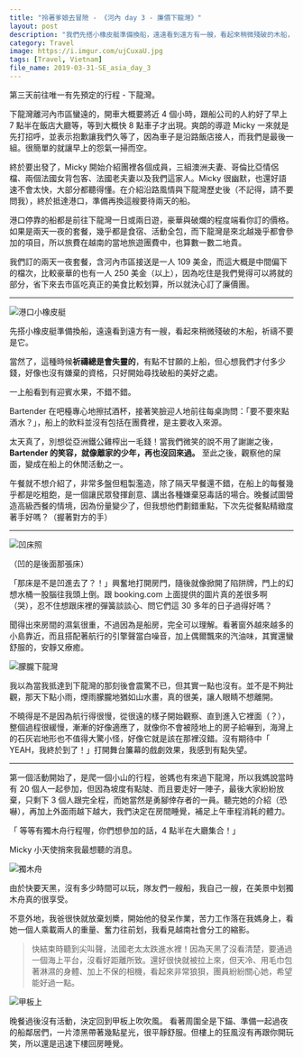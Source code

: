 ```yaml
---
title: "拎著爹娘去冒險 - 《河內 day 3 - 廉價下龍灣》"
layout: post
description: "我們先搭小橡皮艇準備換船，遠遠看到遠方有一艘，看起來稍微殘破的木船，祈禱不要是它。"
category: Travel
image: https://i.imgur.com/ujCuxaU.jpg
tags: [Travel, Vietnam]
file_name: 2019-03-31-SE_asia_day_3
---
```


第三天前往唯一有先預定的行程 - 下龍灣。

下龍灣離河內市區蠻遠的，開車大概要將近 4 個小時，跟船公司的人約好了早上 7 點半在飯店大廳等，等到大概快 8 點車子才出現。爽朗的導遊  Micky 一來就是先打招呼，並表示抱歉讓我們久等了，因為車子是沿路飯店接人，而我們是最後一組。很簡單的就讓早上的怨氣一掃而空。

終於要出發了，Micky 開始介紹團裡各個成員，三組澳洲夫妻、哥倫比亞情侶檔、兩個法國女背包客、法國老夫妻以及我們這家人。Micky 很幽默，也還好語速不會太快，大部分都聽得懂。在介紹沿路風情與下龍灣歷史後（不記得，請不要問我），終於抵達港口，準備再換這艘要待兩天的船。

港口停靠的船都是前往下龍灣一日或兩日遊，豪華與破爛的程度端看你訂的價格。如果是兩天一夜的套餐，幾乎都是食宿、活動全包，而下龍灣是來北越幾乎都會參加的項目，所以旅費在越南的當地旅遊團費中，也算數一數二地貴。

我們訂的兩天一夜套餐，含河內市區接送是一人 109 美金，而這大概是中間偏下的檔次，比較豪華的也有一人 250 美金（以上），因為吃住是我們覺得可以將就的部分，省下來去市區吃真正的美食比較划算，所以就決心訂了廉價團。

---

![港口小橡皮艇](https://i.imgur.com/QZkEOVI.jpg)

先搭小橡皮艇準備換船，遠遠看到遠方有一艘，看起來稍微殘破的木船，祈禱不要是它。

當然了，這種時候**祈禱總是會失靈的**，有點不甘願的上船，但心想我們才付多少錢，好像也沒有嫌棄的資格，只好開始尋找破船的美好之處。

一上船看到有迎賓水果，不錯不錯。

Bartender 在吧檯專心地擦拭酒杯，接著笑臉迎人地前往每桌詢問：「要不要來點酒水？」，船上的飲料並沒有包括在團費裡，是主要收入來源。

太天真了，別想從亞洲鐵公雞榨出一毛錢！當我們微笑的說不用了謝謝之後，**Bartender 的笑容，就像離家的少年，再也沒回來過。** 至此之後，觀察他的屎面，變成在船上的休閒活動之一。

午餐就不想介紹了，非常多盤但粗製濫造，除了隔天早餐還不錯，在船上的每餐幾乎都是吃粗飽，是一個讓民眾發揮創意、講出各種嫌棄惡毒話的場合。晚餐試圖營造高級西餐的情境，因為份量變少了，但我想他們劃錯重點，下次先從餐點精緻度著手好嗎？（握著對方的手）

---

![凹床照](https://i.imgur.com/I11kYCQ.jpg)

（凹的是後面那張床）

「那床是不是凹進去了？！」興奮地打開房門，隨後就像掀開了陷阱牌，門上的幻想水桶一股腦往我頭上倒。跟 booking.com 上面提供的圖片真的差很多啊（哭），忍不住想跟床裡的彈簧談談心、問它們這 30 多年的日子過得好嗎？

聞得出來房間的濕氣很重，不過因為是船房，完全可以理解。看著窗外越來越多的小島靠近，而且搭配著航行的引擎聲當白噪音，加上偶爾飄來的汽油味，其實還蠻舒服的，安靜又療癒。

![朦朧下龍灣](https://i.imgur.com/0fjs2Au.jpg)

我以為當我抵達到下龍灣的那刻後會震驚不已，但其實一點也沒有。並不是不夠壯觀，那天下點小雨，煙雨朦朧地猶如山水畫，真的很美，讓人眼睛不想離開。

不曉得是不是因為航行得很慢，從很遠的樣子開始觀察、直到進入它裡面（？），整個過程很緩慢，漸漸的好像適應了，就像你不會被陸地上的房子給嚇到，海灣上的石灰岩地形也不值得大驚小怪，好像它就是該在那裡沒錯。沒有期待中「 YEAH，我終於到了！」打開舞台簾幕的戲劇效果，我感到有點失望。

---

第一個活動開始了，是爬一個小山的行程，爸媽也有來過下龍灣，所以我媽說當時有 20 個人一起參加，但因為坡度有點陡、而且要走好一陣子，最後大家紛紛放棄，只剩下 3 個人跟完全程，而她當然是勇腳倖存者的一員。聽完她的介紹（恐嚇），再加上外面雨越下越大，我們決定在房間睡覺，補足上午車程消耗的體力。

「 等等有獨木舟行程喔，你們想參加的話，4 點半在大廳集合！」

Micky 小天使捎來我最想聽的消息。

![獨木舟](https://i.imgur.com/Zwvq4Af.jpg)


由於快要天黑，沒有多少時間可以玩，隊友們一艘船，我自己一艘，在美景中划獨木舟真的很享受。

不意外地，我爸很快就放棄划槳，開始他的發呆作業，苦力工作落在我媽身上，看她一個人乘載兩人的重量、奮力往前划，我看見越南社會分工的縮影。

> 快結束時聽到尖叫聲，法國老太太跌進水裡！因為天黑了沒看清楚，要通過一個海上平台，沒看好距離所致。還好很快就被拉上來，但天冷、用毛巾包著淋濕的身體、加上不保的相機，看起來非常狼狽，團員紛紛關心她，希望能好過一點。

![甲板上](https://i.imgur.com/zbPpT4X.jpg)


晚餐過後沒有活動，決定回到甲板上吹吹風。
看著周圍全是下錨、準備一起過夜的船鄰居們，一片漆黑帶著幾點星光，很平靜舒服。但樓上的狂風沒有再跟你開玩笑，所以還是迅速下樓回房睡覺。

